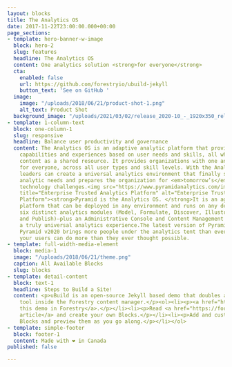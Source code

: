 ```yaml
---
layout: blocks
title: The Analytics OS
date: 2017-11-22T23:00:00.000+00:00
page_sections:
- template: hero-banner-w-image
  block: hero-2
  slug: features
  headline: The Analytics OS
  content: One analytics solution <strong>for everyone</strong>
  cta:
    enabled: false
    url: https://github.com/forestryio/ubuild-jekyll
    button_text: 'See on GitHub '
  image:
    image: "/uploads/2018/06/21/product-shot-1.png"
    alt_text: Product Shot
  background_image: "/uploads/2021/03/02/release_2020-10_-_1920x350_release_2020-10.jpg"
- template: 1-column-text
  block: one-column-1
  slug: responsive
  headline: Balance user productivity and governance
  content: The Analytics OS is an adaptive analytic platform that provides different
    capabilities and experiences based on user needs and skills, all while managing
    content as a shared resource. It provides organizations with one analytics solution
    for everyone, across all user types and skill levels. With the Analytics OS, data
    leaders can create a universal analytics environment that finally solves <em>today’s</em>
    analytic needs and prepares the organization for <em>tomorrow’s</em> data and
    technology challenges.<img src="https://www.pyramidanalytics.com/images/default-source/default-album/main_platform.png?sfvrsn=6f97f9c9_0"
    title="Enterprise Trusted Analytics Platform" alt="Enterprise Trusted Analytics
    Platform"><strong>Pyramid is the Analytics OS. </strong>It is an agnostic analytics
    platform that can be deployed in any environment and runs on any device. It features
    six distinct analytics modules (Model, Formulate, Discover, Illustrate, Present,
    and Publish)—plus an Administrative Console and Content Management System—to deliver
    a truly universal analytics experience.The latest version of Pyramid is now available!
    Pyramid v2020 brings more people under the analytics tent than ever before. Now
    your users can do more than they ever thought possible.
- template: full-width-media-element
  block: media-1
  image: "/uploads/2018/06/21/theme.png"
  caption: All Available Blocks
  slug: blocks
- template: detail-content
  block: text-1
  headline: Steps to Build a Site!
  content: <p>uBuild is an open-source Jekyll based demo that doubles as a builder
    tool inside the Forestry content manager.</p><ol><li><p><a href="https://app.forestry.io/quick-start?repo=forestryio/ubuild-jekyll&provider=github&engine=jekyll">Import
    this demo in Forestry</a>.</p></li><li><p>Read <a href="https://forestry.io/blog/ubuild-a-new-theme-for-static-sites-using-blocks/">our
    article</a> and create your own Blocks.</p></li><li><p>Add and customize the available
    Blocks and preview them as you go along.</p></li></ol>
- template: simple-footer
  block: footer-1
  content: Made with ❤︎ in Canada
published: false

---
```

